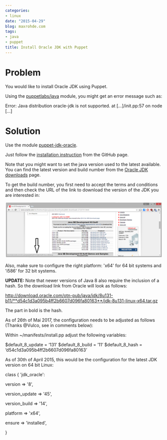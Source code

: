 ```yaml
---
categories:
- linux
date: "2015-04-29"
blog: maxrohde.com
tags:
- java
- puppet
title: Install Oracle JDK with Puppet
---
```


# Problem

You would like to install Oracle JDK using Puppet.

Using the [puppetlabs/java](https://forge.puppetlabs.com/puppetlabs/java) module, you might get an error message such as:

Error: Java distribution oracle-jdk is not supported. at \[…\]/init.pp:57 on node \[…\]

# Solution

Use the module [puppet-jdk-oracle](https://github.com/tylerwalts/puppet-jdk_oracle).

Just follow the [installation instruction](https://github.com/tylerwalts/puppet-jdk_oracle) from the GitHub page.

Note that you might want to set the java version used to the latest available. You can find the latest version and build number from the [Oracle JDK downloads](http://www.oracle.com/technetwork/java/javase/downloads/jdk8-downloads-2133151.html) page.

To get the build number, you first need to accept the terms and conditions and then check the URL of the link to download the version of the JDK you are interested in:

![](images/042915_2332_installorac1.png)

Also, make sure to configure the right platform: 'x64' for 64 bit systems and 'i586' for 32 bit systems.

**UPDATE:** Note that newer versions of Java 8 also require the inclusion of a hash. So the download link from Oracle will look as follows:

http://download.oracle.com/otn-pub/java/jdk/8u131-b11/**d54c1d3a095b4ff2b6607d096fa80163**/jdk-8u131-linux-x64.tar.gz

The part in bold is the hash.

As of 26th of Mai 2017, the configuration needs to be adjusted as follows (Thanks @Vulco, see in comments below):

Within ~/manifests/install.pp adjust the following variables:

$default_8_update = ‘131’ $default_8_build = ’11’ $default_8_hash = ‘d54c1d3a095b4ff2b6607d096fa80163’

As of 30th of April 2015, this would be the configuration for the latest JDK version on 64 bit Linux:

class { 'jdk_oracle':

version => '8',

version_update => '45',

version_build => '14',

platform => 'x64',

ensure => 'installed',

}